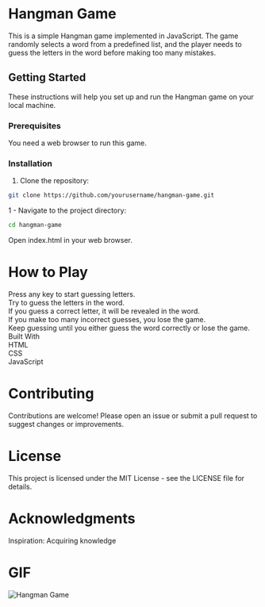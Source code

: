 # Hangman Game

This is a simple Hangman game implemented in JavaScript. The game randomly selects a word from a predefined list, and the player needs to guess the letters in the word before making too many mistakes.

## Getting Started

These instructions will help you set up and run the Hangman game on your local machine.

### Prerequisites

You need a web browser to run this game.

### Installation

1. Clone the repository:

```bash
git clone https://github.com/yourusername/hangman-game.git
```

1 - Navigate to the project directory:
```bash
cd hangman-game
```

Open index.html in your web browser.

# **How to Play**
Press any key to start guessing letters.  
Try to guess the letters in the word.  
If you guess a correct letter, it will be revealed in the word.  
If you make too many incorrect guesses, you lose the game.  
Keep guessing until you either guess the word correctly or lose the game.  
Built With  
HTML  
CSS  
JavaScript  

# **Contributing**
Contributions are welcome! Please open an issue or submit a pull request to suggest changes or improvements.

# **License**
This project is licensed under the MIT License - see the LICENSE file for details.

# **Acknowledgments**
Inspiration: Acquiring knowledge  

# **GIF**
![Hangman Game](https://s9.gifyu.com/images/SUwyK.gif)
